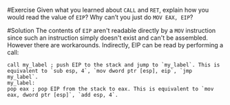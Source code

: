 #Exercise
Given what you learned about `CALL` and `RET`, explain how you would read the value of `EIP`? Why can’t you just do `MOV EAX, EIP`?

#Solution
The contents of `EIP` aren't readable directly by a `MOV` instruction since such an instruction simply doesn't exist and can't be assembled.
However there are workarounds. Indirectly, EIP can be read by performing a call:

```
call my_label ; push EIP to the stack and jump to `my_label`. This is equivalent to `sub esp, 4`, `mov dword ptr [esp], eip`, `jmp my_label`.
my_label:
pop eax ; pop EIP from the stack to eax. This is equivalent to `mov eax, dword ptr [esp]`, `add esp, 4`.
```

  
